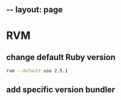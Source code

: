 --
layout: page
--

# RVM

## change default Ruby version

```sh
rvm --default use 2.5.1
```

## add specific version bundler